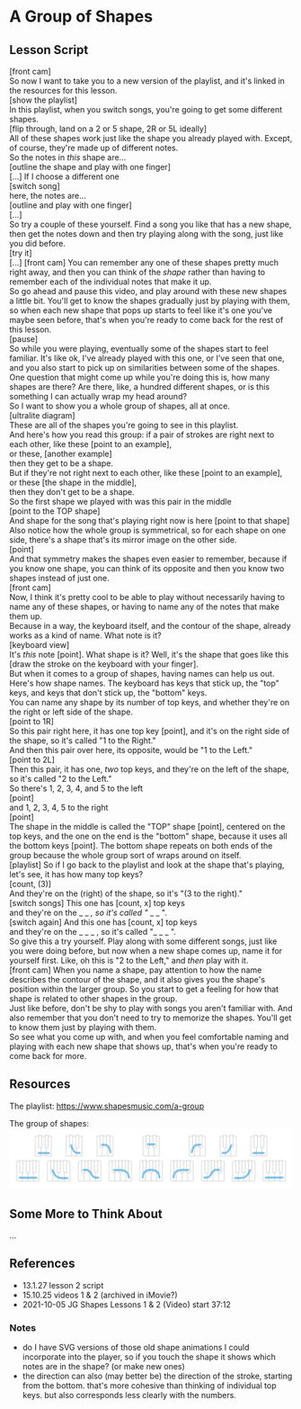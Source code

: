 # A Group of Shapes


## Lesson Script

  [front cam]   
  So now I want to take you to a new version of the playlist, and it's linked in the resources for this lesson.  
  [show the playlist]  
  In this playlist, when you switch songs, you're going to get some different shapes.  
  [flip through, land on a 2 or 5 shape, 2R or 5L ideally]  
  All of these shapes work just like the shape you already played with. Except, of course, they're made up of different notes.  
  So the notes in *this* shape are...  
  [outline the shape and play with one finger]  
  [...]
  If I choose a different one  
  [switch song]  
  here, the notes are...  
  [outline and play with one finger]  
  [...]  
  So try a couple of these yourself. Find a song you like that has a new shape, then get the notes down and then try playing along with the song, just like you did before.  
  [try it]  
  [...]
  [front cam] You can remember any one of these shapes pretty much right away, and then you can think of the *shape* rather than having to remember each of the individual notes that make it up.  
  So go ahead and pause this video, and play around with these new shapes a little bit. You'll get to know the shapes gradually just by playing with them, so when each new shape that pops up starts to feel like it's one you've maybe seen before, that's when you're ready to come back for the rest of this lesson.  
  [pause]  
  So while you were playing, eventually some of the shapes start to feel familiar. It's like ok, I've already played with this one, or I've seen that one, and you also start to pick up on similarities between some of the shapes.  
  One question that might come up while you're doing this is, how many shapes are there? Are there, like, a hundred different shapes, or is this something I can actually wrap my head around?  
  So I want to show you a whole group of shapes, all at once.  
  [ultralite diagram]  
  These are all of the shapes you're going to see in this playlist.  
  And here's how you read this group: if a pair of strokes are right next to each other, like these [point to an example],  
  or these, [another example]  
  then they get to be a shape.  
  But if they're not right next to each other, like these [point to an example],  
  or these [the shape in the middle],  
  then they don't get to be a shape.  
  So the first shape we played with was this pair in the middle  
  [point to the TOP shape]  
  And shape for the song that's playing right now is here [point to that shape]  
  Also notice how the whole group is symmetrical, so for each shape on one side, there's a shape that's its mirror image on the other side.  
  [point]  
  And that symmetry makes the shapes even easier to remember, because if you know one shape, you can think of its opposite and then you know two shapes instead of just one.  
  [front cam]  
  Now, I think it's pretty cool to be able to play without necessarily having to name any of these shapes, or having to name any of the notes that make them up.  
  Because in a way, the keyboard itself, and the contour of the shape, already works as a kind of name. What note is it?  
  [keyboard view]  
  It's *this* note [point]. What shape is it? Well, it's the shape that goes like this  
  [draw the stroke on the keyboard with your finger].  
  But when it comes to a group of shapes, having names can help us out.  
  Here's how shape names. The keyboard has keys that stick up, the "top" keys, and keys that don't stick up, the "bottom" keys.  
  You can name any shape by its number of top keys, and whether they're on the right or left side of the shape.  
  [point to 1R]  
  So this pair right here, it has one top key [point], and it's on the right side of the shape, so it's called "1 to the Right."  
  And then this pair over here, its opposite, would be "1 to the Left."  
  [point to 2L]  
  Then this pair, it has one, *two* top keys, and they're on the left of the shape, so it's called "2 to the Left."  
  So there's 1, 2, 3, 4, and 5 to the left  
  [point]  
  and 1, 2, 3, 4, 5 to the right  
  [point]  
  The shape in the middle is called the "TOP" shape [point], centered on the top keys, and the one on the end is the "bottom" shape, because it uses all the bottom keys [point]. The bottom shape repeats on both ends of the group because the whole group sort of wraps around on itself.  
  [playlist] So if I go back to the playlist and look at the shape that's playing, let's see, it has how many top keys?  
  [count, (3)]  
  And they're on the (right) of the shape, so it's "(3 to the right)."  
  [switch songs] This one has [count, x] top keys  
  and they're on the _ _ _, so it's called "_ _ _ ".  
  [switch again] And this one has [count, x] top keys  
  and they're on the _ _ _ , so it's called "_ _ _ ".  
  So give this a try yourself. Play along with some different songs, just like you were doing before, but now when a new shape comes up, name it for yourself first. Like, oh this is "2 to the Left," and *then* play with it.  
  [front cam] When you name a shape, pay attention to how the name describes the contour of the shape, and it also gives you the shape's position within the larger group. So you start to get a feeling for how that shape is related to other shapes in the group.  
  Just like before, don't be shy to play with songs you aren't familiar with. And also remember that you don't need to try to memorize the shapes. You'll get to know them just by playing with them.  
  So see what you come up with, and when you feel comfortable naming and playing with each new shape that shows up, that's when you're ready to come back for more.


## Resources

The playlist:
https://www.shapesmusic.com/a-group

The group of shapes:  
![group of shapes](/media/15.3.6_ultralite.png)


## Some More to Think About

...


## References

- 13.1.27 lesson 2 script
- 15.10.25 videos 1 & 2 (archived in iMovie?)
- 2021-10-05 JG Shapes Lessons 1 & 2 (Video) start 37:12


### Notes

- do I have SVG versions of those old shape animations I could incorporate into the player, so if you touch the shape it shows which notes are in the shape? (or make new ones)
- the direction can also (may better be) the direction of the stroke, starting from the bottom. that's more cohesive than thinking of individual top keys. but also corresponds less clearly with the numbers.
